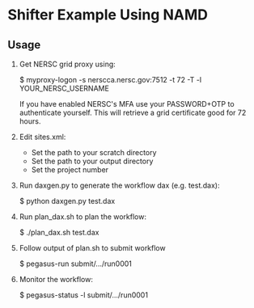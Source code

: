 Shifter Example Using NAMD
===========================

Usage
-----
1. Get NERSC grid proxy using:

    $ myproxy-logon -s nerscca.nersc.gov:7512 -t 72 -T -l YOUR_NERSC_USERNAME

   If you have enabled NERSC's MFA use your PASSWORD+OTP to authenticate yourself. This will retrieve a grid certificate good for 72 hours.

2. Edit sites.xml:
   * Set the path to your scratch directory
   * Set the path to your output directory
   * Set the project number
    
3. Run daxgen.py to generate the workflow dax (e.g. test.dax):

    $ python daxgen.py test.dax

4. Run plan\_dax.sh to plan the workflow:

    $ ./plan_dax.sh test.dax

5. Follow output of plan.sh to submit workflow

    $ pegasus-run submit/.../run0001

6. Monitor the workflow:

    $ pegasus-status -l submit/.../run0001

